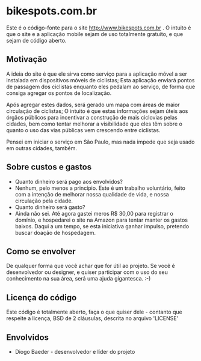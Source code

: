 # bikespots.com.br
Este é o código-fonte para o site http://www.bikespots.com.br .
O intuito é que o site e a aplicação mobile sejam de uso totalmente gratuito, e que sejam de código aberto.

## Motivação
A ideia do site é que ele sirva como serviço para a aplicação móvel a ser instalada em dispositivos móveis de ciclistas;
Esta aplicação enviará pontos de passagem dos ciclistas enquanto eles pedalam ao serviço, de forma que consiga agregar
os pontos de localização.

Após agregar estes dados, será gerado um mapa com áreas de maior circulação de ciclistas; O intuito é que estas
informações sejam úteis aos órgãos públicos para incentivar a construção de mais ciclovias pelas cidades, bem como
tentar melhorar a visibilidade que eles têm sobre o quanto o uso das vias públicas vem crescendo entre ciclistas.

Pensei em iniciar o serviço em São Paulo, mas nada impede que seja usado em outras cidades, também.

## Sobre custos e gastos
* Quanto dinheiro será pago aos envolvidos?
 * Nenhum, pelo menos a princípio. Este é um trabalho voluntário, feito com a intenção de melhorar nossa qualidade de
   vida, e nossa circulação pela cidade.
* Quanto dinheiro será gasto?
 * Ainda não sei. Até agora gastei meros R$ 30,00 para registrar o domínio, e hospedarei o site na Amazon para tentar
   manter os gastos baixos. Daqui a um tempo, se esta iniciativa ganhar impulso, pretendo buscar doação de hospedagem.

## Como se envolver
De qualquer forma que você achar que for útil ao projeto. Se você é desenvolvedor ou designer, e quiser participar com
o uso do seu conhecimento na sua área, será uma ajuda gigantesca. :-)

## Licença do código
Este código é totalmente aberto, faça o que quiser dele - contanto que respeite a licença, BSD de 2 cláusulas, descrita
no arquivo 'LICENSE'

## Envolvidos
* Diogo Baeder - desenvolvedor e líder do projeto
